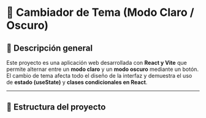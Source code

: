 # 🌙 Cambiador de Tema (Modo Claro / Oscuro)

## 📖 Descripción general
Este proyecto es una aplicación web desarrollada con **React y Vite** que permite alternar entre un **modo claro** y un **modo oscuro** mediante un botón.  
El cambio de tema afecta todo el diseño de la interfaz y demuestra el uso de **estado (useState)** y **clases condicionales en React**.

---

## 🧩 Estructura del proyecto
